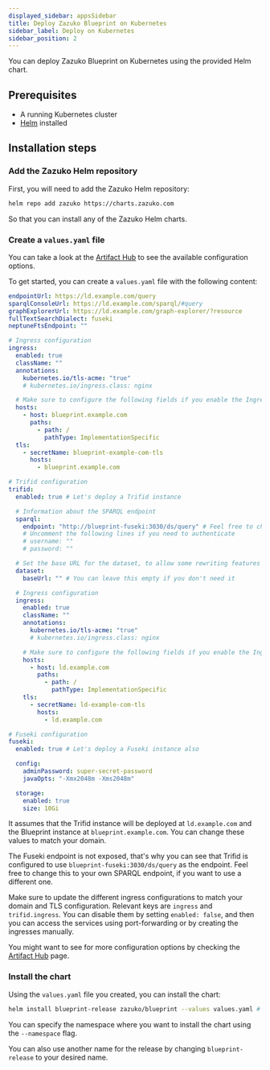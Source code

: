 ```yaml
---
displayed_sidebar: appsSidebar
title: Deploy Zazuko Blueprint on Kubernetes
sidebar_label: Deploy on Kubernetes
sidebar_position: 2
---
```


You can deploy Zazuko Blueprint on Kubernetes using the provided Helm chart.

## Prerequisites

- A running Kubernetes cluster
- [Helm](https://helm.sh/docs/intro/install/) installed

## Installation steps

### Add the Zazuko Helm repository

First, you will need to add the Zazuko Helm repository:

```sh
helm repo add zazuko https://charts.zazuko.com
```

So that you can install any of the Zazuko Helm charts.

### Create a `values.yaml` file

You can take a look at the [Artifact Hub](https://artifacthub.io/packages/helm/zazuko/blueprint) to see the available configuration options.

To get started, you can create a `values.yaml` file with the following content:

```yaml
endpointUrl: https://ld.example.com/query
sparqlConsoleUrl: https://ld.example.com/sparql/#query
graphExplorerUrl: https://ld.example.com/graph-explorer/?resource
fullTextSearchDialect: fuseki
neptuneFtsEndpoint: ""

# Ingress configuration
ingress:
  enabled: true
  className: ""
  annotations:
    kubernetes.io/tls-acme: "true"
    # kubernetes.io/ingress.class: nginx

  # Make sure to configure the following fields if you enable the Ingress
  hosts:
    - host: blueprint.example.com
      paths:
        - path: /
          pathType: ImplementationSpecific
  tls:
    - secretName: blueprint-example-com-tls
      hosts:
        - blueprint.example.com

# Trifid configuration
trifid:
  enabled: true # Let's deploy a Trifid instance

  # Information about the SPARQL endpoint
  sparql:
    endpoint: "http://blueprint-fuseki:3030/ds/query" # Feel free to change this to your own SPARQL endpoint
    # Uncomment the following lines if you need to authenticate
    # username: ""
    # password: ""

  # Set the base URL for the dataset, to allow some rewriting features
  dataset:
    baseUrl: "" # You can leave this empty if you don't need it

  # Ingress configuration
  ingress:
    enabled: true
    className: ""
    annotations:
      kubernetes.io/tls-acme: "true"
      # kubernetes.io/ingress.class: nginx

    # Make sure to configure the following fields if you enable the Ingress
    hosts:
      - host: ld.example.com
        paths:
          - path: /
            pathType: ImplementationSpecific
    tls:
      - secretName: ld-example-com-tls
        hosts:
          - ld.example.com

# Fuseki configuration
fuseki:
  enabled: true # Let's deploy a Fuseki instance also

  config:
    adminPassword: super-secret-password
    javaOpts: "-Xmx2048m -Xms2048m"

  storage:
    enabled: true
    size: 10Gi
```

It assumes that the Trifid instance will be deployed at `ld.example.com` and the Blueprint instance at `blueprint.example.com`.
You can change these values to match your domain.

The Fuseki endpoint is not exposed, that's why you can see that Trifid is configured to use `blueprint-fuseki:3030/ds/query` as the endpoint.
Feel free to change this to your own SPARQL endpoint, if you want to use a different one.

Make sure to update the different ingress configurations to match your domain and TLS configuration.
Relevant keys are `ingress` and `trifid.ingress`.
You can disable them by setting `enabled: false`, and then you can access the services using port-forwarding or by creating the ingresses manually.

You might want to see for more configuration options by checking the [Artifact Hub](https://artifacthub.io/packages/helm/zazuko/blueprint#values) page.

### Install the chart

Using the `values.yaml` file you created, you can install the chart:

```sh
helm install blueprint-release zazuko/blueprint --values values.yaml # --namespace default
```

You can specify the namespace where you want to install the chart using the `--namespace` flag.

You can also use another name for the release by changing `blueprint-release` to your desired name.
